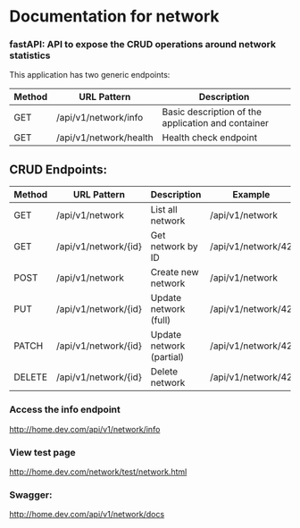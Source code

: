 # Documentation for network
### fastAPI: API to expose the CRUD operations around network statistics


This application has two generic endpoints:

| Method | URL Pattern           | Description             |
|--------|-----------------------|--------------------|
| GET    | /api/v1/network/info         | Basic description of the application and container     |
| GET    | /api/v1/network/health    | Health check endpoint     |



## CRUD Endpoints:
| Method | URL Pattern           | Description             | Example             |
|--------|-----------------------|--------------------|---------------------|
| GET    | /api/v1/network         | List all network     | /api/v1/network       |
| GET    | /api/v1/network/{id}    | Get network by ID     | /api/v1/network/42    |
| POST   | /api/v1/network         | Create new network    | /api/v1/network       |
| PUT    | /api/v1/network/{id}    | Update network (full) | /api/v1/network/42    |
| PATCH  | /api/v1/network/{id}    | Update network (partial) | /api/v1/network/42 |
| DELETE | /api/v1/network/{id}    | Delete network        | /api/v1/network/42    |


### Access the info endpoint
http://home.dev.com/api/v1/network/info

### View test page
http://home.dev.com/network/test/network.html

### Swagger:
http://home.dev.com/api/v1/network/docs